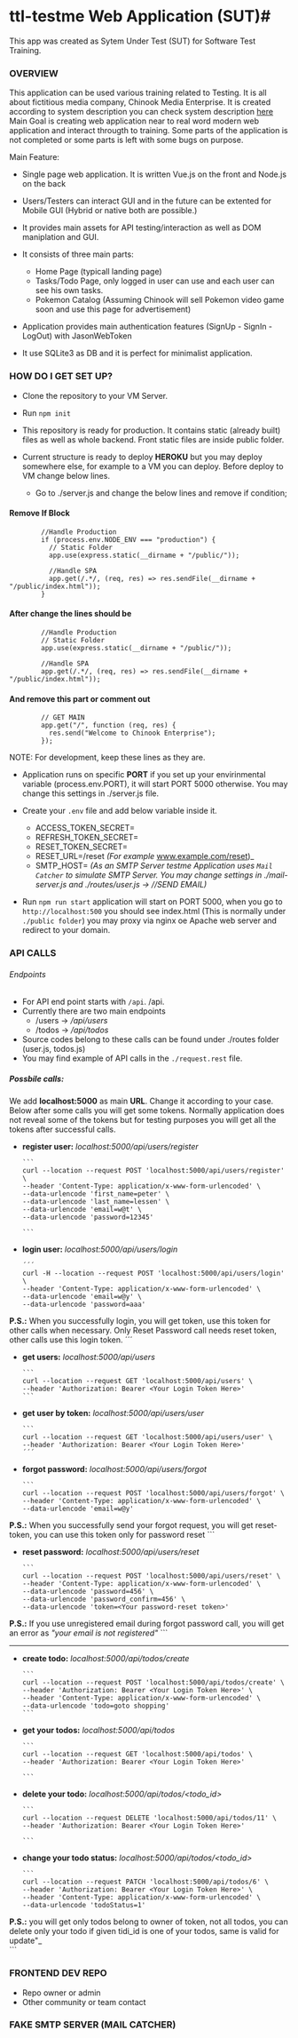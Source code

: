 # ttl-testme Web Application (SUT)#

This app was created as Sytem Under Test (SUT) for Software Test Training. 

### OVERVIEW ###

This application can be used various training related to Testing. It is all about fictitious media company, Chinook Media Enterprise. It is created according to system description you can check system description [here](#)
Main Goal is creating web application near to real word modern web application and interact througth to training. Some parts of the application is not completed or some parts is left with some bugs on purpose.

Main Feature:

* Single page web application. It is written Vue.js on the front and Node.js on the back
* Users/Testers can interact GUI and in the future can be extented for Mobile GUI (Hybrid or native both are possible.) 
* It provides main assets for API testing/interaction as well as DOM maniplation and GUI.
* It consists of three main parts:

	* Home Page (typicall landing page)
	* Tasks/Todo Page, only logged in user can use and each user can see his own tasks.
	* Pokemon Catalog (Assuming Chinook will sell Pokemon video game soon and use this page for advertisement)
	
* Application provides main authentication features (SignUp - SignIn - LogOut) with JasonWebToken
* It use SQLite3 as DB and it is perfect for minimalist application. 

### HOW DO I GET SET UP? ###

* Clone the repository to your VM Server.
* Run ``` npm init ```
* This repository is ready for production. It contains static (already built) files as well as whole backend. Front static files are inside public folder.
* Current structure is ready to deploy **HEROKU** but you may deploy somewhere else, for example to a VM you can deploy. Before deploy to VM change below lines.

	*	Go to ./server.js and change the below lines and remove if condition;
	
#### Remove If Block ####
	
```	
		//Handle Production
		if (process.env.NODE_ENV === "production") {
		  // Static Folder
		  app.use(express.static(__dirname + "/public/"));

		  //Handle SPA
		  app.get(/.*/, (req, res) => res.sendFile(__dirname + "/public/index.html"));
		}
```


#### After change the lines should be ####
		
	
```	
		//Handle Production
		// Static Folder
		app.use(express.static(__dirname + "/public/"));

		//Handle SPA
		app.get(/.*/, (req, res) => res.sendFile(__dirname + "/public/index.html"));

```

#### And remove this part or comment out ####

```
		// GET MAIN
		app.get("/", function (req, res) {
		  res.send("Welcome to Chinook Enterprise");
		});
```
NOTE: For development, keep these lines as they are.

	
* Application runs on specific **PORT** if you set up your envirinmental variable (process.env.PORT), it will start PORT 5000 otherwise. You may change this settings in ./server.js file.
* Create your ```.env``` file and add below variable inside it.

	*	ACCESS_TOKEN_SECRET=<Add Your Secret Token Here>
	*	REFRESH_TOKEN_SECRET=<Add Your Refresh Token Here>
	*   RESET_TOKEN_SECRET=<Add Your Reset Token Here>
	*	RESET_URL=<your app url>/reset _(For example_ www.example.com/reset)_
	*	SMTP_HOST=<Your SMTP Server> _(As an SMTP Server testme Application uses ```Mail Catcher``` to simulate SMTP Server. You may change settings in ./mail-server.js and ./routes/user.js -> //SEND EMAIL)_
	
* Run ```npm run start``` application will start on PORT 5000, when you go to ```http://localhost:500``` you should see index.html (This is normally under ```./public folder```) you may proxy via nginx oe Apache web server and redirect to your domain.
	

### API CALLS ###

###### Endpoints ####
* For API end point starts with ```/api```. <your URL>/api.
* Currently there are two main endpoints
	*	/users -> _<your FQD>/api/users_
	*	/todos -> _<your FQD>/api/todos_
* Source codes belong to these calls can be found under ./routes folder (user.js, todos.js)
* You may find example of API calls in the ```./request.rest``` file.

##### Possbile calls: ####
We add **localhost:5000** as main **URL**. Change it according to your case. Below after some calls you will get some tokens. Normally application does not reveal some of the tokens but for testing purposes you will get all the tokens after successful calls.

*	__register user:__	_localhost:5000/api/users/register_
		
		```
		curl --location --request POST 'localhost:5000/api/users/register' \
		--header 'Content-Type: application/x-www-form-urlencoded' \
		--data-urlencode 'first_name=peter' \
		--data-urlencode 'last_name=lessen' \
		--data-urlencode 'email=w@t' \
		--data-urlencode 'password=12345'
		
		```
		
*	__login user:__	_localhost:5000/api/users/login_

		´´´
		curl -H --location --request POST 'localhost:5000/api/users/login' \
		--header 'Content-Type: application/x-www-form-urlencoded' \
		--data-urlencode 'email=w@y' \
		--data-urlencode 'password=aaa'
		
		
**P.S.:** When you successfully login, you will get token, use this token for other calls when necessary. Only Reset Password call needs reset token, other calls use this login token.
		´´´
	
*	__get users:__ _localhost:5000/api/users_

		```
		curl --location --request GET 'localhost:5000/api/users' \
		--header 'Authorization: Bearer <Your Login Token Here>'
		```
		
*	__get user by token:__ _localhost:5000/api/users/user_

		```
		curl --location --request GET 'localhost:5000/api/users/user' \
		--header 'Authorization: Bearer <Your Login Token Here>'
		´´´
		
*	__forgot password:__ _localhost:5000/api/users/forgot_

		```
		curl --location --request POST 'localhost:5000/api/users/forgot' \
		--header 'Content-Type: application/x-www-form-urlencoded' \
		--data-urlencode 'email=w@y'
		
**P.S.:** When you successfully send your forgot request, you will get reset-token, you can use this token only for password reset
		```

*	__reset password:__ _localhost:5000/api/users/reset_

		```
		curl --location --request POST 'localhost:5000/api/users/reset' \
		--header 'Content-Type: application/x-www-form-urlencoded' \
		--data-urlencode 'password=456' \
		--data-urlencode 'password_confirm=456' \
		--data-urlencode 'token=<Your password-reset token>'
		
**P.S.:** If you use unregistered email during forgot password call, you will get an error as _"your email is not registered"_
		```

* * *

*	__create todo:__ _localhost:5000/api/todos/create_

		```
		curl --location --request POST 'localhost:5000/api/todos/create' \
		--header 'Authorization: Bearer <Your Login Token Here>' \
		--header 'Content-Type: application/x-www-form-urlencoded' \
		--data-urlencode 'todo=goto shopping'
		```

*	__get your todos:__ _localhost:5000/api/todos_

		```
		curl --location --request GET 'localhost:5000/api/todos' \
		--header 'Authorization: Bearer <Your Login Token Here>'

		```

*	__delete your todo:__ _localhost:5000/api/todos/<todo_id>_

		```
		curl --location --request DELETE 'localhost:5000/api/todos/11' \
		--header 'Authorization: Bearer <Your Login Token Here>'
		
		```

*	__change your todo status:__ _localhost:5000/api/todos/<todo_id>_

		```
		curl --location --request PATCH 'localhost:5000/api/todos/6' \
		--header 'Authorization: Bearer <Your Login Token Here>' \
		--header 'Content-Type: application/x-www-form-urlencoded' \
		--data-urlencode 'todoStatus=1'
		
**P.S.:** you will get only todos belong to owner of token, not all todos, you can delete only your todo if given tidi_id is one of your todos, same is valid for update"_		
		```


### FRONTEND DEV REPO  ###

* Repo owner or admin
* Other community or team contact

### FAKE SMTP SERVER (MAIL CATCHER) ###